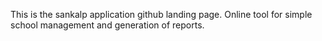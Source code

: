 This is the sankalp application github landing page.
Online tool for simple school management and generation of reports.
